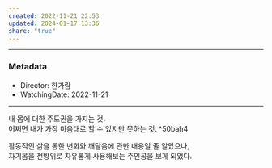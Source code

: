 ```yaml
---  
created: 2022-11-21 22:53  
updated: 2024-01-17 13:36  
share: "true"  
---  
```

  
---  
### Metadata  
- Director: 한가람  
- WatchingDate: 2022-11-21  
---  
  
내 몸에 대한 주도권을 가지는 것.    
어쩌면 내가 가장 마음대로 할 수 있지만 못하는 것. ^50bah4  
  
활동적인 삶을 통한 변화와 깨달음에 관한 내용일 줄 알았으나,    
자기몸을 전방위로 자유롭게 사용해보는 주인공을 보게 되었다.  
  
  
